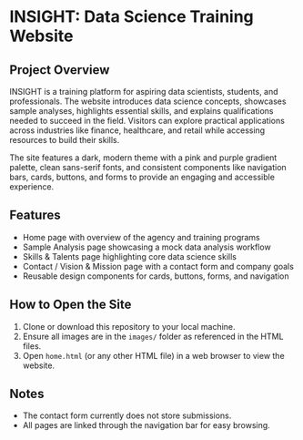 
# INSIGHT: Data Science Training Website

## Project Overview
INSIGHT is a training platform for aspiring data scientists, students, and professionals. The website introduces data science concepts, showcases sample analyses, highlights essential skills, and explains qualifications needed to succeed in the field. Visitors can explore practical applications across industries like finance, healthcare, and retail while accessing resources to build their skills.  

The site features a dark, modern theme with a pink and purple gradient palette, clean sans-serif fonts, and consistent components like navigation bars, cards, buttons, and forms to provide an engaging and accessible experience.

## Features
- Home page with overview of the agency and training programs  
- Sample Analysis page showcasing a mock data analysis workflow  
- Skills & Talents page highlighting core data science skills  
- Contact / Vision & Mission page with a contact form and company goals  
- Reusable design components for cards, buttons, forms, and navigation  

## How to Open the Site
1. Clone or download this repository to your local machine.  
2. Ensure all images are in the `images/` folder as referenced in the HTML files.  
3. Open `home.html` (or any other HTML file) in a web browser to view the website.  


## Notes
- The contact form currently does not store submissions.  
- All pages are linked through the navigation bar for easy browsing.

